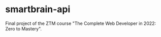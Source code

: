 # smartbrain-api
Final project of the ZTM course "The Complete Web Developer in 2022: Zero to Mastery".
